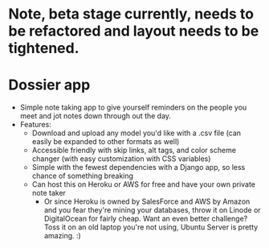 # **Note, beta stage currently, needs to be refactored and layout needs to be tightened.**

# Dossier app
- Simple note taking app to give yourself reminders on the people you meet and jot notes down through out the day.
- Features:
	- Download and upload any model you'd like with a .csv file (can easily be expanded to other formats as well)
	- Accessible friendly with skip links, alt tags, and color scheme changer (with easy customization with CSS variables)
	- Simple with the fewest dependencies with a Django app, so less chance of something breaking
	- Can host this on Heroku or AWS for free and have your own private note taker
		- Or since Heroku is owned by SalesForce and AWS by Amazon and you fear they're mining your databases,
			throw it on Linode or DigitalOcean for fairly cheap. Want an even better challenge?
			Toss it on an old laptop you're not using, Ubuntu Server is pretty amazing. :)
